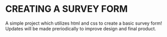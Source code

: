# CREATING A SURVEY FORM

A simple project which utilizes html and css to create a basic survey form! Updates will be made preriodically to improve
design and final product.


